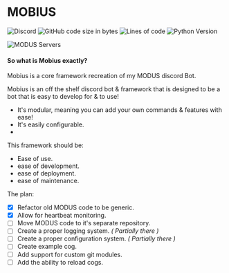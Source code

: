 # MOBIUS
![Discord](https://img.shields.io/discord/588386689274216487?color=5865F2&label=The%20MODUS%20Project&style=flat&logo=Discord&logoColor=white)
![GitHub code size in bytes](https://img.shields.io/github/languages/code-size/TexNevada/Mobius?style=flat)
![Lines of code](https://img.shields.io/tokei/lines/github/TexNevada/Mobius?style=flat)
![Python Version](https://img.shields.io/badge/Python-3.8%20%7C%203.9%20%7C%203.10-blue?logo=Python&logoColor=white)
 
![MODUS Servers](https://top.gg/api/widget/servers/532591107553624084.svg)

#### So what is Mobius exactly?

Mobius is a core framework recreation of my MODUS discord Bot.

Mobius is an off the shelf discord bot & framework that is designed to be a bot that is easy to develop for & to use!

- It's modular, meaning you can add your own commands & features with ease!
- It's easily configurable.
- 
 
This framework should be: 
- Ease of use. 
- ease of development. 
- ease of deployment. 
- ease of maintenance.

The plan:
- [x] Refactor old MODUS code to be generic.
- [x] Allow for heartbeat monitoring.
- [ ] Move MODUS code to it's separate repository.
- [ ] Create a proper logging system. _( Partially there )_
- [ ] Create a proper configuration system. _( Partially there )_
- [ ] Create example cog.
- [ ] Add support for custom git modules.
- [ ] Add the ability to reload cogs.